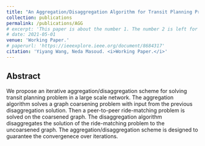 ```yaml
---
title: "An Aggregation/Disaggregation Algorithm for Transit Planning Problem"
collection: publications
permalink: /publications/AGG
# excerpt: 'This paper is about the number 1. The number 2 is left for future work.'
# date: 2021-05-01
venue: 'Working Paper.'
# paperurl: 'https://ieeexplore.ieee.org/document/8684317'
citation: 'Yiyang Wang, Neda Masoud. <i>Working Paper.</i>'
---
```


<!-- [[PDF]](https://www.researchgate.net/publication/345699783_Adversarial_Online_Learning_with_Variable_Plays_in_the_Pursuit-Evasion_Game_Theoretical_Foundations_and_Application_in_Connected_and_Automated_Vehicle_Cybersecurity)
[[CODE]](https://github.com/yiyang920/adversarial_multi_armed_bandit_variable_plays) -->

## Abstract
We propose an iterative aggregation/disaggregation scheme for solving transit planning problem in a large scale network. The aggregation algorithm solves a graph coarsening problem with input from the previous disaggregation solution. Then a peer-to-peer ride-matching problem is solved on the coarsened graph. The disaggregation algorithm disaggregates the solution of the ride-matching problem to the uncoarsened graph. The aggregation/disaggregation scheme is designed to guarantee the convergenece over iterations.